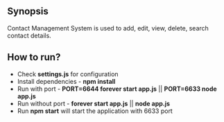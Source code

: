 ## Synopsis

Contact Management System is used to add, edit, view, delete, search contact details.

## How to run?

* Check **settings.js** for configuration
* Install dependencies - **npm install**
* Run with port - **PORT=6644 forever start app.js** || **PORT=6633 node app.js**
* Run without port - **forever start app.js** || **node app.js**
* Run **npm start** will start the application with 6633 port
